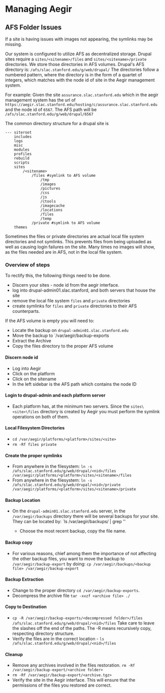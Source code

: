 Managing Aegir
==================

## AFS Folder Issues
If a site is having issues with images not appearing, the symlinks may be missing.

Our system is configured to utilize AFS as decentralized storage. Drupal sites require a ```sites/<sitename>/files``` and ```sites/<sitename>/private``` directories.
We store those directories in AFS volumes. Drupal's AFS directory is: ```/afs/slac.stanford.edu/g/web/drupal/``` The directories follow a numbered pattern, where the directory is in the form of a quartet of integers, which matches with the node id of site in the Aegir management system.

For example: Given the site ```assurance.slac.stanford.edu``` which in the aegir management system has the url of ```https://aegir.slac.stanford.edu/hosting/c/assurance.slac.stanford.edu``` and the node id of ```6567```. The AFS path will be ```/afs/slac.stanford.edu/g/web/drupal/6567```

The common directory structure for a drupal site is 

    --- siteroot
    	includes
    	logs
    	misc
    	modules
    	profiles
    	rebuild
    	scripts
    	sites
    		/<sitename>
    			/files #symlink to AFS volume
    				/tmp
    			    /images
    			    /pictures
    			    /css
    			    /js
    			    /ctools
    			    /imagecache
    			    /locations
    			    /files
    			    /temp
    			/private #symlink to AFS volume
    	themes
	

Sometimes the files or private directories are actual local file system directories and not symlinks.  This prevents files from being uploaded as well as causing login failures on the site. Many times no images will show, as the files needed are in AFS, not in the local file system.

### Overview of steps
To rectify this, the following things need to be done.

- Discern your sites - node id from the aegir interface. 
- log into drupal-admin01.slac.stanford, and both servers that house the site
- remove the local file system `files` and `private` directories
- create symlinks for `files` and `private` directories to their AFS counterparts.

If the AFS volume is empty you will need to:

- Locate the backup on `drupal-admin01.slac.stanford.edu`
- Move the backup to `/var/aegir/backup-exports
- Extract the Archive
- Copy the files directory to the proper AFS volume


#### Discern node id

- Log into Aegir
- Click on the platform
- Click on the sitename
- In the left sidebar is the AFS path which contains the node ID

#### Login to drupal-admin and each platform server

- Each platform has, at the minimum two servers. Since the `sites\<site>\files` directory is created by Aegir you must perform the symlink operations on both of them.

#### Local Filesystem Directories

- `cd /var/aegir/platforms/<platform>/sites/<site>`
- `rm -Rf files private`

#### Create the proper symlinks

- From anywhere in the filesystem: `ln -s /afs/slac.stanford.edu/g/web/drupal/<nid>/files /var/aegir/platforms/<platform>/sites/<sitename>/files`
- From anywhere in the filesystem: `ln -s /afs/slac.stanford.edu/g/web/drupal/<nid>/private /var/aegir/platforms/<platform>/sites/<sitename>/private`

#### Backup Location
- On the `drupal-admin01.slac.stanford.edu` server, in the `/var/aegir/backups` directory there will be several backups for your site. They can be located by: `ls /var/aegir/backups/ | grep '<sitename>'
	- Choose the most recent backup, copy the file name.
#### Backup copy
- For various reasons, chief among them the importance of not affecting the other backup files, you want to move the backup to `/var/aegir/backup-export` by doing: `cp /var/aegir/backups/<backup file> /var/aegir/backup-export`

#### Backup Extraction
- Change to the proper directory `cd /var/aegir/backup-exports`. 
- Decompress the archive file `tar -xvzf <archive file> ./`
#### Copy to Destination
- `cp -R /var/aegir/backup-exports/<decompressed folder>/files /afs/slac.stanford.edu/g/web/drupal/<nid>/files` Take care to leave the slashes off the end of the paths. The -R means recursively copy, respecting directory structure.
- Verify the files are in the correct location - `ls /afs/slac.stanford.edu/g/web/drupal/<nid>/files`

#### Cleanup
- Remove any archives involved in the files restoration. `rm -Rf /var/aegir/backup-export/<archive folder>`
- `rm -Rf /var/aegir/backup-export/<archive.tgz>`
- Verify the site in the Aegir interface.  This will ensure that the permissions of the files you restored are correct.